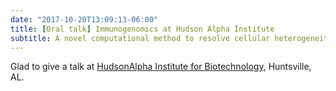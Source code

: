 ```yaml
---
date: "2017-10-20T13:09:13-06:00"
title: [Oral talk] Immunogenomics at Hudson Alpha Institute
subtitle: A novel computational method to resolve cellular heterogeneity in disease tissues
---
```


Glad to give a talk at [HudsonAlpha Institute for Biotechnology](https://hudsonalpha.org/), Huntsville, AL.


